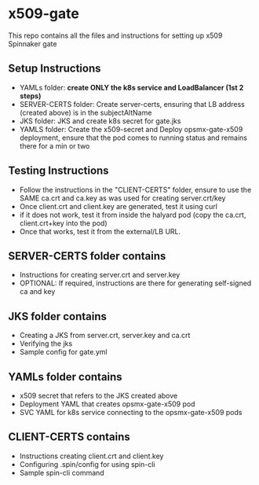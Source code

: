 # x509-gate
This repo contains all the files and instructions for setting up x509 Spinnaker gate

## Setup Instructions
- YAMLs folder: **create ONLY the k8s service and LoadBalancer (1st 2 steps)**
- SERVER-CERTS folder: Create server-certs, ensuring that LB address (created above) is in the subjectAltName
- JKS folder: JKS and create k8s secret for gate.jks
- YAMLS folder: Create the x509-secret and Deploy opsmx-gate-x509 deployment, ensure that the pod comes to running status and remains there for a min or two

## Testing Instructions
- Follow the instructions in the "CLIENT-CERTS" folder, ensure to use the SAME ca.crt and ca.key as was used for creating server.crt/key
- Once client.crt and client.key are generated, test it using curl
- if it does not work, test it from inside the halyard pod (copy the ca.crt, client.crt+key into the pod)
- Once that works, test it from the external/LB URL.

## SERVER-CERTS folder contains 
- Instructions for creating server.crt and server.key
- OPTIONAL: If required, instructions are there for generating self-signed ca and key

## JKS folder contains
- Creating a JKS from server.crt, server.key and ca.crt
- Verifying the jks
- Sample config for gate.yml

## YAMLs folder contains
- x509 secret that refers to the JKS created above
- Deployment YAML that creates opsmx-gate-x509 pod
- SVC YAML for k8s service connecting to the opsmx-gate-x509 pods
  
## CLIENT-CERTS contains
- Instructions creating client.crt and client.key
- Configuring .spin/config for using spin-cli
- Sample spin-cli command


